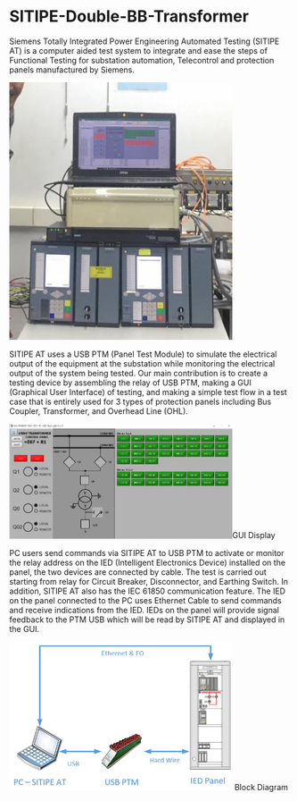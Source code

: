 # SITIPE-Double-BB-Transformer
Siemens Totally Integrated Power Engineering Automated Testing (SITIPE AT) is a computer aided test system to integrate and ease the steps of Functional Testing for substation automation, Telecontrol and protection panels manufactured by Siemens. 

<img width=400 src=https://github.com/rifkirdhani11/SITIPE-Double-BB-Transformer/blob/master/1.jpg>


SITIPE AT uses a USB PTM (Panel Test Module) to simulate the electrical output of the equipment at the substation while monitoring the electrical output of the system being tested. Our main contribution is to create a testing device by assembling the relay of USB PTM, making a GUI (Graphical User Interface) of testing, and making a simple test flow in a test case that is entirely used for 3 types of protection panels including Bus Coupler, Transformer, and Overhead Line (OHL).

<img width=400 src=https://github.com/rifkirdhani11/SITIPE-Double-BB-Transformer/blob/master/4.png>GUI Display

PC users send commands via SITIPE AT to USB PTM to activate or monitor the relay address on the IED (Intelligent Electronics Device) installed on the panel, the two devices are connected by cable. The test is carried out starting from relay for Circuit Breaker, Disconnector, and Earthing Switch. In addition, SITIPE AT also has the IEC 61850 communication feature. The IED on the panel connected to the PC uses Ethernet Cable to send commands and receive indications from the IED. IEDs on the panel will provide signal feedback to the PTM USB which will be read by SITIPE AT and displayed in the GUI.

<img width=400 src=https://github.com/rifkirdhani11/SITIPE-Double-BB-Transformer/blob/master/2.png>
Block Diagram
